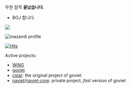 무한 잠적 **끝났습니다**.

+ BOJ 합니다. <br>
<a href="https://solved.ac/j2ssicaalt">
    <img src="http://mazassumnida.wtf/api/v2/generate_badge?boj=j2ssicaalt"/>
</a>
<br>

![mazandi profile](http://mazandi.herokuapp.com/api?handle=j2ssicaalt&theme=light)

[![Hits](https://hits.seeyoufarm.com/api/count/incr/badge.svg?url=https%3A%2F%2Fgithub.com%2FNeoMaster831%2Fhit-counter&count_bg=%2379C83D&title_bg=%23555555&icon=nokia.svg&icon_color=%23E7E7E7&title=&edge_flat=false)](https://hits.seeyoufarm.com)

Active projects:
+ [WiNG](https://github.com/NeoMaster831/WiNG)
+ [goviet](https://github.com/NeoMaster831/goviet)
+ [cstar](https://github.com/NeoMaster831/cstar): the original project of goviet
+ [naviet](https://github.com/NeoMaster831/naviet)/[naviet-core](https://github.com/NeoMaster831/naviet-core): private project, *fast* version of goviet
